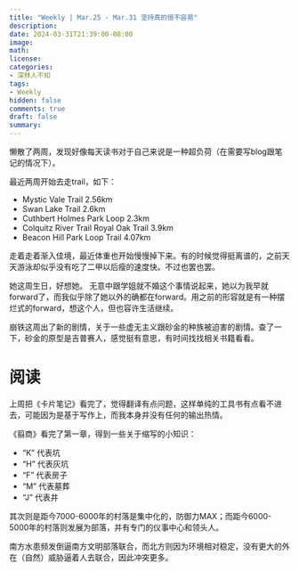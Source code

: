 ```yaml
---
title: "Weekly | Mar.25 - Mar.31 坚持真的很不容易"
description: 
date: 2024-03-31T21:39:00-08:00
image: 
math:
license: 
categories:
- 深林人不知
tags:
- Weekly
hidden: false
comments: true
draft: false
summary: 
---
```


懒散了两周，发现好像每天读书对于自己来说是一种超负荷（在需要写blog跟笔记的情况下）。

最近两周开始去走trail，如下：
- Mystic Vale Trail 2.56km
- Swan Lake Trail 2.6km
- Cuthbert Holmes Park Loop 2.3km
- Colquitz River Trail Royal Oak Trail 3.9km
- Beacon Hill Park Loop Trail 4.07km

走着走着渐入佳境，最近体重也开始慢慢掉下来。有的时候觉得挺离谱的，之前天天游泳却似乎没有吃了二甲以后瘦的速度快。不过也罢也罢。

她这周生日，好想她。
无意中跟学姐就不婚这个事情说起来，她以为我早就forward了，而我似乎除了她以外的确都在forward。用之前的形容就是有一种摆烂式的forward，想这个人，但也容许生活继续。

崩铁这周出了新的剧情，关于一些虚无主义跟砂金的种族被迫害的剧情。查了一下，砂金的原型是吉普赛人，感觉挺有意思，有时间找找相关书籍看看。

# 阅读
上周把《卡片笔记》看完了，觉得翻译有点问题，这样单纯的工具书有点看不进去，可能因为是基于写作上，而我本身并没有任何的输出热情。

《翦商》看完了第一章，得到一些关于缩写的小知识：
- “K” 代表坑
- “H” 代表灰坑
- “F” 代表房子
- “M” 代表墓葬
- “J” 代表井

其次则是距今7000-6000年的村落是集中化的，防御力MAX；而距今6000-5000年的村落则发展为部落，并有专门的仪事中心和领头人。

南方水患频发倒逼南方文明部落联合，而北方则因为环境相对稳定，没有更大的外在（自然）威胁逼着人去联合，因此冲突更多。